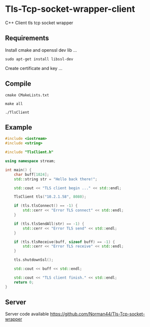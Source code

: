 # Tls-Tcp-socket-wrapper-client
C++ Client tls tcp socket wrapper

## Requirements
Install cmake and openssl dev lib ...
```
sudo apt-get install libssl-dev
```

Create certificate and key ...

## Compile 
```
cmake CMakeLists.txt
```
```
make all
```
```
./TlsClient
```

## Example
```cpp
#include <iostream>
#include <string>

#include "TlsClient.h"

using namespace stream;

int main() {
    char buff[1024];
    std::string str = "Hello back there!";

    std::cout << "TLS client begin ..." << std::endl;

    TlsClient tls("10.2.1.58", 8080);

    if (tls.tlsConnect() == -1) {
        std::cerr << "Error TLS connect" << std::endl;
    }

    if (tls.tlsSendAll(str) == -1) {
        std::cerr << "Error TLS send" << std::endl;
    }

    if (tls.tlsReceive(buff, sizeof buff) == -1) {
        std::cerr << "Error TLS receive" << std::endl;
    }

    tls.shutdownSsl();

    std::cout << buff << std::endl;

    std::cout << "TLS client finish." << std::endl;
    return 0;
}

```

## Server
Server code available https://github.com/Norman44/Tls-Tcp-socket-wrapper
